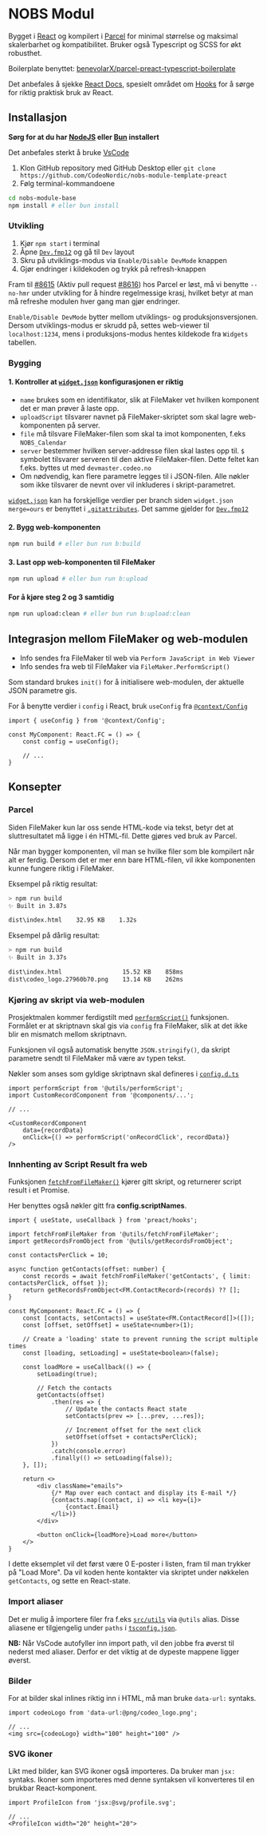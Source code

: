 # NOBS Modul
Bygget i [React](https://react.dev/) og kompilert i [Parcel](https://parceljs.org/) for minimal størrelse og maksimal skalerbarhet og kompatibilitet. Bruker også Typescript og SCSS for økt robusthet.

Boilerplate benyttet: [benevolarX/parcel-preact-typescript-boilerplate](https://github.com/benevolarX/parcel-preact-typescript-boilerplate)

Det anbefales å sjekke [React Docs](https://react.dev/reference/react), spesielt området om [Hooks](https://react.dev/reference/react/hooks) for å sørge for riktig praktisk bruk av React.

## Installasjon
**Sørg for at du har [NodeJS](https://nodejs.org/en/) eller [Bun](https://bun.sh) installert**

Det anbefales sterkt å bruke [VsCode](https://code.visualstudio.com)

1. Klon GitHub repository med GitHub Desktop eller `git clone https://github.com/CodeoNordic/nobs-module-template-preact`
2. Følg terminal-kommandoene
```sh
cd nobs-module-base
npm install # eller bun install
```

### Utvikling
1. Kjør `npm start` i terminal
2. Åpne [`Dev.fmp12`](./Dev.fmp12) og gå til `Dev` layout
3. Skru på utviklings-modus via `Enable/Disable DevMode` knappen
4. Gjør endringer i kildekoden og trykk på refresh-knappen

Fram til [#8615](https://github.com/parcel-bundler/parcel/issues/8615) (Aktiv pull request [#8616](https://github.com/parcel-bundler/parcel/pull/8616)) hos Parcel er løst, må vi benytte `--no-hmr` under utvikling for å hindre regelmessige krasj, hvilket betyr at man må refreshe modulen hver gang man gjør endringer.

`Enable/Disable DevMode` bytter mellom utviklings- og produksjonsversjonen. Dersom utviklings-modus er skrudd på, settes web-viewer til `localhost:1234`, mens i produksjons-modus hentes kildekode fra `Widgets` tabellen.

### Bygging
#### 1. Kontroller at [`widget.json`](./widget.json) konfigurasjonen er riktig
- `name` brukes som en identifikator, slik at FileMaker vet hvilken komponent det er man prøver å laste opp.
- `uploadScript` tilsvarer navnet på FileMaker-skriptet som skal lagre web-komponenten på server.
- `file` må tilsvare FileMaker-filen som skal ta imot komponenten, f.eks `NOBS_Calendar`
- `server` bestemmer hvilken server-addresse filen skal lastes opp til. `$` symbolet tilsvarer serveren til den aktive FileMaker-filen. Dette feltet kan f.eks. byttes ut med `devmaster.codeo.no`
- Om nødvendig, kan flere parametre legges til i JSON-filen. Alle nøkler som ikke tilsvarer de nevnt over vil inkluderes i skript-parametret.

[`widget.json`](./widget.json) kan ha forskjellige verdier per branch siden `widget.json merge=ours` er benyttet i [`.gitattributes`](./.gitattributes).
Det samme gjelder for [`Dev.fmp12`](./Dev.fmp12)

#### 2. Bygg web-komponenten
```sh
npm run build # eller bun run b:build
```

#### 3. Last opp web-komponenten til FileMaker
```sh
npm run upload # eller bun run b:upload
```

#### For å kjøre steg 2 og 3 samtidig
```sh
npm run upload:clean # eller bun run b:upload:clean
```

## Integrasjon mellom FileMaker og web-modulen
- Info sendes fra FileMaker til web via `Perform JavaScript in Web Viewer`
- Info sendes fra web til FileMaker via `FileMaker.PerformScript()`

Som standard brukes `init()` for å initialisere web-modulen, der aktuelle JSON parametre gis.

For å benytte verdier i `config` i React, bruk `useConfig` fra [`@context/Config`](./src/context/Config.tsx)

```tsx
import { useConfig } from '@context/Config';

const MyComponent: React.FC = () => {
    const config = useConfig();

    // ...
}
```

## Konsepter
### Parcel
Siden FileMaker kun lar oss sende HTML-kode via tekst, betyr det at sluttresultatet må ligge i én HTML-fil. Dette gjøres ved bruk av Parcel.

Når man bygger komponenten, vil man se hvilke filer som ble kompilert når alt er ferdig. Dersom det er mer enn bare HTML-filen, vil ikke komponenten kunne fungere riktig i FileMaker.

Eksempel på riktig resultat:
```sh
> npm run build
✨ Built in 3.87s

dist\index.html    32.95 KB    1.32s
```

Eksempel på dårlig resultat:
```sh
> npm run build
✨ Built in 3.37s

dist\index.html                 15.52 KB    858ms
dist\codeo_logo.27960b70.png    13.14 KB    262ms
```

### Kjøring av skript via web-modulen
Prosjektmalen kommer ferdigstilt med [`performScript()`](./src/utils/performScript.ts) funksjonen. Formålet er at skriptnavn skal gis via `config` fra FileMaker, slik at det ikke blir en mismatch mellom skriptnavn.

Funksjonen vil også automatisk benytte `JSON.stringify()`, da skript parametre sendt til FileMaker må være av typen tekst.

Nøkler som anses som gyldige skriptnavn skal defineres i [`config.d.ts`](src/types/config.d.ts)

```tsx
import performScript from '@utils/performScript';
import CustomRecordComponent from '@components/...';

// ...

<CustomRecordComponent
    data={recordData}
    onClick={() => performScript('onRecordClick', recordData)}
/>
```

### Innhenting av Script Result fra web
Funksjonen [`fetchFromFileMaker()`]() kjører gitt skript, og returnerer script result i et Promise.

Her benyttes også nøkler gitt fra **config.scriptNames**.

```tsx
import { useState, useCallback } from 'preact/hooks';

import fetchFromFileMaker from '@utils/fetchFromFileMaker';
import getRecordsFromObject from '@utils/getRecordsFromObject';

const contactsPerClick = 10;

async function getContacts(offset: number) {
    const records = await fetchFromFileMaker('getContacts', { limit: contactsPerClick, offset });
    return getRecordsFromObject<FM.ContactRecord>(records) ?? [];
}

const MyComponent: React.FC = () => {
    const [contacts, setContacts] = useState<FM.ContactRecord[]>([]);
    const [offset, setOffset] = useState<number>(1);

    // Create a 'loading' state to prevent running the script multiple times
    const [loading, setLoading] = useState<boolean>(false);

    const loadMore = useCallback(() => {
        setLoading(true);

        // Fetch the contacts
        getContacts(offset)
            .then(res => {
                // Update the contacts React state
                setContacts(prev => [...prev, ...res]);

                // Increment offset for the next click
                setOffset(offset + contactsPerClick);
            })
            .catch(console.error)
            .finally(() => setLoading(false));
    }, []);

    return <>
        <div className="emails">
            {/* Map over each contact and display its E-mail */}
            {contacts.map((contact, i) => <li key={i}>
                {contact.Email}
            </li>)}
        </div>

        <button onClick={loadMore}>Load more</button>
    </>
}
```
I dette eksemplet vil det først være 0 E-poster i listen, fram til man trykker på "Load More".
Da vil koden hente kontakter via skriptet under nøkkelen `getContacts`, og sette en React-state.

### Import aliaser
Det er mulig å importere filer fra f.eks [`src/utils`](./src/utils/) via `@utils` alias.
Disse aliasene er tilgjengelig under `paths` i [`tsconfig.json`](./tsconfig.json).

**NB:** Når VsCode autofyller inn import path, vil den jobbe fra øverst til nederst med aliaser.
Derfor er det viktig at de dypeste mappene ligger øverst.

### Bilder
For at bilder skal inlines riktig inn i HTML, må man bruke `data-url:` syntaks.
```tsx
import codeoLogo from 'data-url:@png/codeo_logo.png';

// ...
<img src={codeoLogo} width="100" height="100" />
```

### SVG ikoner
Likt med bilder, kan SVG ikoner også importeres. Da bruker man `jsx:` syntaks.
Ikoner som importeres med denne syntaksen vil konverteres til en brukbar React-komponent.
```tsx
import ProfileIcon from 'jsx:@svg/profile.svg';

// ...
<ProfileIcon width="20" height="20">
```
